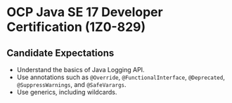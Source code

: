 # OCP Java SE 17 Developer Certification (1Z0-829)

## Candidate Expectations
- Understand the basics of Java Logging API.
- Use annotations such as `@Override`, `@FunctionalInterface`, `@Deprecated`, `@SuppressWarnings`, and `@SafeVarargs`.
- Use generics, including wildcards.
